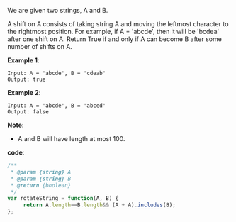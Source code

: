 ﻿We are given two strings, A and B.

A shift on A consists of taking string A and moving the leftmost character to the rightmost position. For example, if A = 'abcde', then it will be 'bcdea' after one shift on A. Return True if and only if A can become B after some number of shifts on A.

**Example 1**:
```
Input: A = 'abcde', B = 'cdeab'
Output: true
```

**Example 2**:
```
Input: A = 'abcde', B = 'abced'
Output: false
```

**Note**:

- A and B will have length at most 100.


**code**:

```js
/**
 * @param {string} A
 * @param {string} B
 * @return {boolean}
 */
var rotateString = function(A, B) {
     return A.length==B.length&& (A + A).includes(B);
};

```